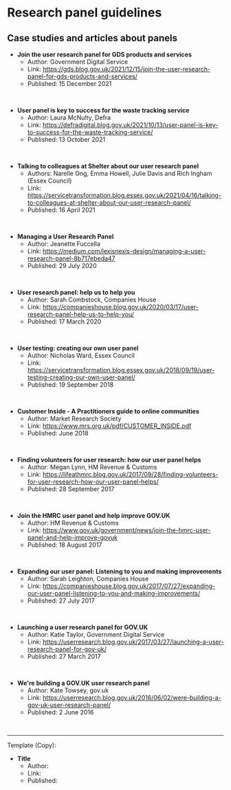 # Research panel guidelines

## Case studies and articles about panels


* **Join the user research panel for GDS products and services**
  + Author: Government Digital Service 
  + Link: https://gds.blog.gov.uk/2021/12/15/join-the-user-research-panel-for-gds-products-and-services/
  + Published: 15 December 2021
<br>

* **User panel is key to success for the waste tracking service**
  + Author: Laura McNulty, Defra
  + Link: https://defradigital.blog.gov.uk/2021/10/13/user-panel-is-key-to-success-for-the-waste-tracking-service/
  + Published: 13 October 2021
<br>

* **Talking to colleagues at Shelter about our user research panel**
  + Authors: Narelle Ong, Emma Howell, Julie Davis and Rich Ingham (Essex Council)
  + Link: https://servicetransformation.blog.essex.gov.uk/2021/04/16/talking-to-colleagues-at-shelter-about-our-user-research-panel/ 
  + Published: 16 April 2021
<br>

* **Managing a User Research Panel**
  + Author: Jeanette Fuccella
  + Link: https://medium.com/lexisnexis-design/managing-a-user-research-panel-8b717ebeda47
  + Published: 29 July 2020
<br>


* **User research panel: help us to help you**
  + Author: Sarah Combstock, Companies House
  + Link: https://companieshouse.blog.gov.uk/2020/03/17/user-research-panel-help-us-to-help-you/
  + Published: 17 March 2020
<br>

* **User testing: creating our own user panel**
  + Author: Nicholas Ward, Essex Council
  + Link: https://servicetransformation.blog.essex.gov.uk/2018/09/19/user-testing-creating-our-own-user-panel/
  + Published: 19 September 2018
<br>

* **Customer Inside - A Practitioners guide to online communities**
  + Author: Market Research Society
  + Link: https://www.mrs.org.uk/pdf/CUSTOMER_INSIDE.pdf
  + Published: June 2018
<br>

* **Finding volunteers for user research: how our user panel helps**
  + Author: Megan Lynn, HM Revenue & Customs
  + Link: https://lifeathmrc.blog.gov.uk/2017/09/28/finding-volunteers-for-user-research-how-our-user-panel-helps/
  + Published: 28 September 2017
<br>

* **Join the HMRC user panel and help improve GOV.UK**
  + Author:  HM Revenue & Customs
  + Link: https://www.gov.uk/government/news/join-the-hmrc-user-panel-and-help-improve-govuk
  + Published: 18 August 2017
<br>

* **Expanding our user panel: Listening to you and making improvements**
  + Author:  Sarah Leighton, Companies House
  + Link: https://companieshouse.blog.gov.uk/2017/07/27/expanding-our-user-panel-listening-to-you-and-making-improvements/
  + Published: 27 July 2017
<br>

* **Launching a user research panel for GOV.UK**
  + Author: Katie Taylor, Government Digital Service
  + Link: https://userresearch.blog.gov.uk/2017/03/27/launching-a-user-research-panel-for-gov-uk/ 
  + Published: 27 March 2017
<br>

* **We're building a GOV.UK user research panel**
  + Author:  Kate Towsey, gov.uk
  + Link: https://userresearch.blog.gov.uk/2016/06/02/were-building-a-gov-uk-user-research-panel/
  + Published: 2 June 2016
<br>



---
Template (Copy):

* **Title**
  + Author:  
  + Link: 
  + Published: 
<br>